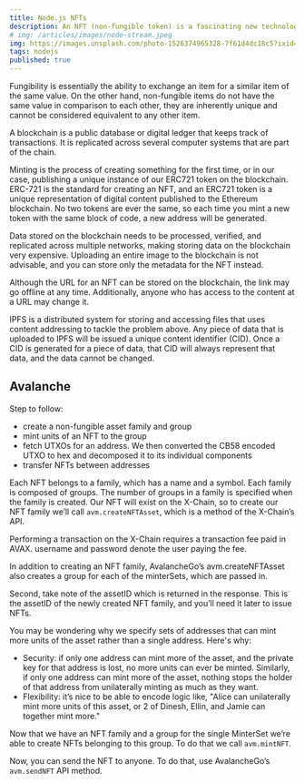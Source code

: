 ```yaml
---
title: Node.js NFTs
description: An NFT (non-fungible token) is a fascinating new technology that represents ownership of an asset digitally.
# img: /articles/images/node-stream.jpeg
img: https://images.unsplash.com/photo-1526374965328-7f61d4dc18c5?ixid=MnwxMjA3fDB8MHxwaG90by1wYWdlfHx8fGVufDB8fHx8&ixlib=rb-1.2.1&auto=format&fit=crop&w=1170&q=80
tags: nodejs
published: true
---
```


Fungibility is essentially the ability to exchange an item for a similar item of the same value. On the other hand, non-fungible items do not have the same value in comparison to each other, they are inherently unique and cannot be considered equivalent to any other item.

A blockchain is a public database or digital ledger that keeps track of transactions. It is replicated across several computer systems that are part of the chain.

Minting is the process of creating something for the first time, or in our case, publishing a unique instance of our ERC721 token on the blockchain. ERC-721 is the standard for creating an NFT, and an ERC721 token is a unique representation of digital content published to the Ethereum blockchain. No two tokens are ever the same, so each time you mint a new token with the same block of code, a new address will be generated.

Data stored on the blockchain needs to be processed, verified, and replicated across multiple networks, making storing data on the blockchain very expensive. Uploading an entire image to the blockchain is not advisable, and you can store only the metadata for the NFT instead.

Although the URL for an NFT can be stored on the blockchain, the link may go offline at any time. Additionally, anyone who has access to the content at a URL may change it.

IPFS is a distributed system for storing and accessing files that uses content addressing to tackle the problem above. Any piece of data that is uploaded to IPFS will be issued a unique content identifier (CID). Once a CID is generated for a piece of data, that CID will always represent that data, and the data cannot be changed.

## Avalanche

Step to follow:

- create a non-fungible asset family and group
- mint units of an NFT to the group
- fetch UTXOs for an address. We then converted the CB58 encoded UTXO to hex and decomposed it to its individual components
- transfer NFTs between addresses

Each NFT belongs to a family, which has a name and a symbol. Each family is composed of groups. The number of groups in a family is specified when the family is created. Our NFT will exist on the X-Chain, so to create our NFT family we’ll call `avm.createNFTAsset`, which is a method of the X-Chain’s API.

Performing a transaction on the X-Chain requires a transaction fee paid in AVAX. username and password denote the user paying the fee.

In addition to creating an NFT family, AvalancheGo’s avm.createNFTAsset also creates a group for each of the minterSets, which are passed in.

Second, take note of the assetID which is returned in the response. This is the assetID of the newly created NFT family, and you’ll need it later to issue NFTs.

You may be wondering why we specify sets of addresses that can mint more units of the asset rather than a single address. Here's why:

- Security: if only one address can mint more of the asset, and the private key for that address is lost, no more units can ever be minted. Similarly, if only one address can mint more of the asset, nothing stops the holder of that address from unilaterally minting as much as they want.
- Flexibility: it’s nice to be able to encode logic like, "Alice can unilaterally mint more units of this asset, or 2 of Dinesh, Ellin, and Jamie can together mint more."

Now that we have an NFT family and a group for the single MinterSet we’re able to create NFTs belonging to this group. To do that we call `avm.mintNFT`.

Now, you can send the NFT to anyone. To do that, use AvalancheGo’s `avm.sendNFT` API method.
